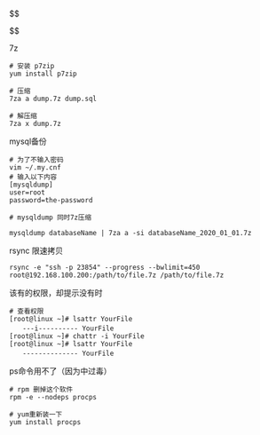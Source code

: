 $$

$$

7z

```shell
# 安装 p7zip
yum install p7zip

# 压缩
7za a dump.7z dump.sql

# 解压缩
7za x dump.7z
```

mysql备份

```shell
# 为了不输入密码
vim ~/.my.cnf
# 输入以下内容
[mysqldump]
user=root
password=the-password

# mysqldump 同时7z压缩

mysqldump databaseName | 7za a -si databaseName_2020_01_01.7z
```

rsync 限速拷贝

```shell 
rsync -e "ssh -p 23854" --progress --bwlimit=450 root@192.168.100.200:/path/to/file.7z /path/to/file.7z
```

该有的权限，却提示没有时

```shell 
# 查看权限
[root@linux ~]# lsattr YourFile
　　---i---------- YourFile
[root@linux ~]# chattr -i YourFile
[root@linux ~]# lsattr YourFile
　　-------------- YourFile
```

ps命令用不了（因为中过毒）

```shell
# rpm 删掉这个软件
rpm -e --nodeps procps

# yum重新装一下
yum install procps
```

